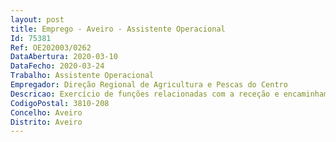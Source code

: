```yaml
--- 
layout: post
title: Emprego - Aveiro - Assistente Operacional
Id: 75381
Ref: OE202003/0262
DataAbertura: 2020-03-10
DataFecho: 2020-03-24
Trabalho: Assistente Operacional
Empregador: Direção Regional de Agricultura e Pescas do Centro
Descricao: Exercício de funções relacionadas com a receção e encaminhamento do público, atendimento telefónico e apoio logístico.
CodigoPostal: 3810-208
Concelho: Aveiro
Distrito: Aveiro
--- 
```

